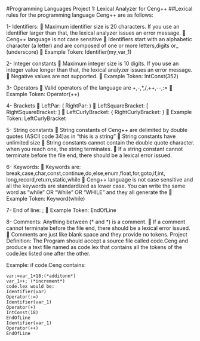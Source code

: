 #Programming Languages Project 1: Lexical Analyzer for Ceng++
##Lexical rules for the programming language Ceng++ are as follows:

1- Identifiers:
 Maximum identifier size is 20 characters. If you use an identifier 
larger than that, the lexical analyzer issues an error message.
 Ceng++ language is not case sensitive 
 Identifiers start with an alphabetic character (a letter) and are 
composed of one or more letters,digits or_ (underscore)
 Example Token: Identifier(my_var_1) 

2- Integer constants
 Maximum integer size is 10 digits. If you use an integer value longer 
than that, the lexical analyzer issues an error message.
 Negative values are not supported.
 Example Token: IntConst(352) 

3- Operators
 Valid operators of the language are +,-,*,/,++,--,:=
 Example Token: Operator(++) 

4- Brackets
 LeftPar: ( RightPar: )
 LeftSquareBracket: [ RightSquareBracket: ]
 LeftCurlyBracket: { RightCurlyBracket: }
 Example Token: LeftCurlyBracket 

5- String constants
 String constants of Ceng++ are delimited by double quotes (ASCII code
34)as in “this is a string”
 String constants have unlimited size
 String constants cannot contain the double quote character. when you 
reach one, the string terminates.
 If a string constant cannot terminate before the file end, there 
should be a lexical error issued.

6- Keywords:
 Keywords are: 
break,case,char,const,continue,do,else,enum,float,for,goto,if,int, 
long,record,return,static,while
 Ceng++ language is not case sensitive and all the keywords are 
standardized as lower case. You can write the same word as “while” OR 
“While” OR “WHILE” and they all generate the
 Example Token: Keyword(while)

7- End of line: ;
 Example Token: EndOfLine

8- Comments: Anything between (* and *) is a comment.
 If a comment cannot terminate before the file end, there should be a 
lexical error issued.
 Comments are just like blank space and they provide no tokens.
Project Definition: The Program should accept a source file called 
code.Ceng and produce a text file named as code.lex that contains all the 
tokens of the code.lex listed one after the other.


Example:
if code.Ceng contains:
```
var:=var_1+18;(*additonn*) 
var_1++; (*increment*)
code.lex would be:
Identifier(var) 
Operator(:=) 
Identifier(var_1) 
Operator(+) 
IntConst(18) 
EndOfLine 
Identifier(var_1) 
Operator(++) 
EndOfLine
```